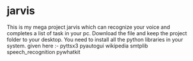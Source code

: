 # jarvis
This is my mega project jarvis which can recognize your voice and completes a list of task in your pc. 
Download the file and keep the project folder to your desktop.
You need to install all the python libraries in your system.
given here :-
pyttsx3
pyautogui
wikipedia
smtplib
speech_recognition 
pywhatkit
